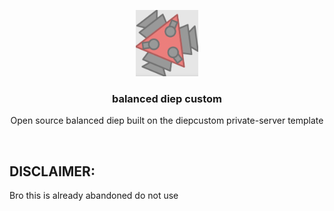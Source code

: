 <br><br>
<div align="center">
<img src="./icon.png" width="20%" />
<h3> balanced diep custom </h3>
<p> Open source balanced diep built on the diepcustom private-server template </p>
</div>
<br>

## DISCLAIMER:
Bro this is already abandoned do not use
